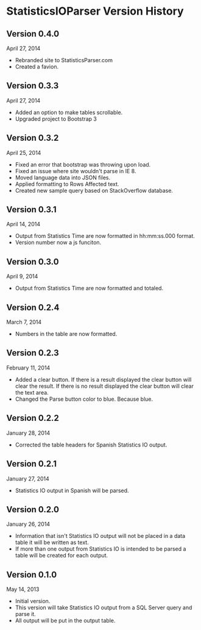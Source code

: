 # StatisticsIOParser Version History #

## Version 0.4.0 ##
April 27, 2014

- Rebranded site to StatisticsParser.com
- Created a favion.

## Version 0.3.3 ##
April 27, 2014

- Added an option to make tables scrollable.
- Upgraded project to Bootstrap 3

## Version 0.3.2 ##
April 25, 2014

- Fixed an error that bootstrap was throwing upon load.
- Fixed an issue where site wouldn't parse in IE 8.
- Moved language data into JSON files.
- Applied formatting to Rows Affected text.
- Created new sample query based on StackOverflow database.

## Version 0.3.1 ##
April 14, 2014

- Output from Statistics Time are now formatted in hh:mm:ss.000 format.
- Version number now a js funciton.

## Version 0.3.0 ##
April 9, 2014

- Output from Statistics Time are now formatted and totaled.

## Version 0.2.4 ##
March 7, 2014

- Numbers in the table are now formatted.

## Version 0.2.3 ##
February 11, 2014

- Added a clear button. If there is a result displayed the clear button will clear the result. If there is no result displayed the clear button will clear the text area.
- Changed the Parse button color to blue. Because blue. 

## Version 0.2.2 ##
January 28, 2014

- Corrected the table headers for Spanish Statistics IO output. 

## Version 0.2.1 ##
January 27, 2014

- Statistics IO output in Spanish will be parsed. 

## Version 0.2.0 ##
January 26, 2014

- Information that isn't Statistics IO output will not be placed in a data table it will be written as text. 
- If more than one output from Statistics IO is intended to be parsed a table will be created for each output.

## Version 0.1.0 ##
May 14, 2013

- Initial version. 
- This version will take Statistics IO output from a SQL Server query and parse it. 
- All output will be put in the output table.
